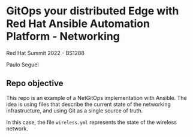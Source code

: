 # GitOps your distributed Edge with Red Hat Ansible Automation Platform - Networking

Red Hat Summit 2022 - BS1288

Paulo Seguel

## Repo objective

This repo is an example of a NetGitOps implementation with Ansible. 
The idea is using files that describe the current state of the networking infrastructure, and using Git as a single source of truth. 

In this case, the file `wireless.yml` represents the state of the wireless network.


